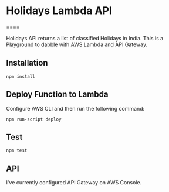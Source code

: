# Holidays Lambda API
====

Holidays API returns a list of classified Holidays in India. This is a Playground to dabble with AWS Lambda and API Gateway.

## Installation

    npm install

## Deploy Function to Lambda

Configure AWS CLI and then run the following command:

	npm run-script deploy

## Test

	npm test

## API

I've currently configured API Gateway on AWS Console.

